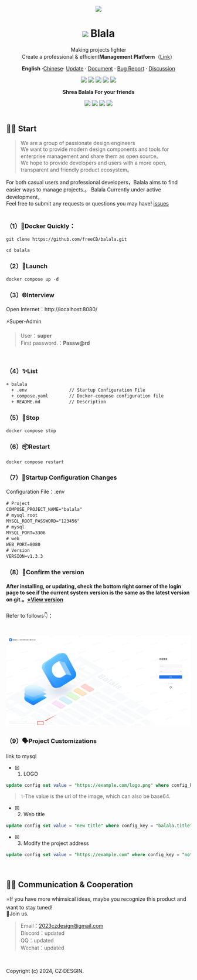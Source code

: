 <div align="center"><a name="readme-top"></a>

[![](https://github.com/freeCB/balala/blob/main/balala%E7%9A%84banner.jpg)](https://github.com/freeCB/balala)
# <img src="https://github.com/freeCB/balala/blob/main/balala%20%E7%9A%84logo.jpg" width="22px">  Blala

Making projects lighter<br/>
Create a professional & efficient**Management Platform**（[Link](https://github.com/CZDESIGN2023/balala-api)）<br/>

 **English** ·[Chinese](https://github.com/freeCB/balala/blob/main/README.md)· [Update](https://github.com/freeCB/balala/releases) · [Document](https://github.com/freeCB/balala/releases) ·  [Bug Report](https://github.com/freeCB/balala/issues) · [Discussion](https://github.com/freeCB/balala/discussions)
<!-- SHIELD GROUP -->

[![][GitHub Release]][GitHub Release link]
[![][web vercel]][web vercel link]
[![][GitHub Discussions]][GitHub Discussions link]
[![][GitHub issues]][GitHub issues link]
[![][GitHub star]][GitHub star link]


**Shrea Balala For your friends**


[![][share-tel-shield]][share-tel-link]
[![][share-x-shield]][share-x-link]
[![][share-whatsapp-shield]][share-whatsapp-link]
[![][share-weibo-shield]][share-weibo-link]
<br/>
<br/>

</details>
<div align="left">

## 👋🏻 Start
>We are a group of passionate design engineers<br/>
>We want to provide modern design components and tools for enterprise management and share them as open source。<br/>
>We hope to provide developers and users with a more open, transparent and friendly product ecosystem。<br/>

For both casual users and professional developers，Balala aims to find easier ways to manage projects.。
Balala Currently under active development，<br/>
Feel free to submit any requests or questions you may have! [issues][issues-link]
<br/>
<br/>

### （1）📘Docker Quickly：

```
git clone https://github.com/freeCB/balala.git
```

```
cd balala
```

### （2）🤖Launch
```
docker compose up -d
```

### （3）🌐Interview
Open Internet：http://localhost:8080/

⚡️Super-Admin
>User：**super**<br/>
>First password.：**Passw@rd**
<br/>

### （4）✨List
```
+ balala
  + .env                // Startup Configuration File
  + compose.yaml        // Docker-compose configuration file
  + README.md           // Description
```

### （5）📘Stop
```
docker compose stop
```

### （6）📦Restart
```
docker compose restart
```


### （7）🧩Startup Configuration Changes
Configuration File：.env
```
# Project
COMPOSE_PROJECT_NAME="balala"
# mysql root 
MYSQL_ROOT_PASSWORD="123456"
# mysql 
MYSQL_PORT=3306
# web 
WEB_PORT=8080
# Version
VERSION=v1.3.3
```

### （8）🧩Confirm the version
#### After installing, or updating, check the bottom right corner of the login page to see if the current system version is the same as the latest version on git.。[⭐View version](https://github.com/freeCB/balala/releases)<br/>

Refer to follows👇：<br/>
# <img src="https://github.com/freeCB/balala/blob/main/.github/cankaojietu.jpg" width="888px">



### （9）🗣️Project Customizations
link to mysql
- [x] 1. LOGO
```sql
update config set value = "https://example.com/logo.png" where config_key = "balala.logo";
```
> ✨The value is the url of the image, which can also be base64.

- [x] 2. Web title
```sql
update config set value = "new title" where config_key = "balala.title";
```

- [x] 3. Modify the project address
```sql
update config set value = "https://example.com" where config_key = "notify.redirect.domain";
```

</details>
<div align="left">
 <br />

## 👋🏻 Communication & Cooperation
⭐️If you have more whimsical ideas, maybe you recognize this product and want to stay tuned!<br/>
🤝Join us.<br/>
> Email：2023czdesign@gmail.com<br/>
> Discord：updated<br/>
> QQ：updated<br/>
> Wechat：updated<br/>
<br/>



</details>

Copyright (c) 2024, CZ·DESGIN. <br />

<!-- LINK GROUP -->

[logo]: https://github.com/freeCB/balala/blob/master/balala%20%E7%9A%84logo.jpg=width="15px"
[GitHub Release]: https://img.shields.io/github/v/release/freeCB/balala?style=flat-square&labelColor=%23000000&color=%2375FA61
[GitHub Release link]: https://github.com/freeCB/balala/releases
[web vercel]: https://img.shields.io/badge/build-online-brightgreen?style=flat-square&logo=vercel&label=Balala&labelColor=%23000000&color=%2373FBFD
[web vercel link]: https://github.com/freeCB
[GitHub Discussions]: https://img.shields.io/github/discussions/freeCB/balala?style=flat-square&labelColor=%23000000&color=%23EA3FF7
[GitHub Discussions link]: https://github.com/freeCB/balala/discussions
[GitHub issues]: https://img.shields.io/github/issues/freeCB/balala?style=flat-square&labelColor=%23000000&color=%23FFF840
[GitHub issues link]: https://github.com/freeCB/balala/issues
[GitHub star]: https://img.shields.io/github/stars/freeCB?style=flat-square&logo=%20&labelColor=%23000000&color=%23FF8787
[GitHub star link]: https://github.com/freeCB/balala/stargazers
[share-tel-shield]: https://img.shields.io/badge/Share%20%20Tel-black?style=flat-square&logo=telegram
[share-tel-link]: https://t.me/share/url%22?text=https://t.me/share/url%22?text=%E6%8E%A8%E8%8D%90%E4%B8%80%E4%B8%AA%20GitHub%20%E5%BC%80%E6%BA%90%E9%A1%B9%E7%9B%AE%20%F0%9F%A4%AF%20Balala%20-%20%E5%BC%80%E6%BA%90%E7%9A%84%E3%80%81%E5%8F%AF%E6%89%A9%E5%B1%95%E7%9A%84%E9%A1%B9%E7%9B%AE%E7%AE%A1%E7%90%86%E7%B3%BB%E7%BB%9F%E3%80%82%0A%E5%AE%83%E6%94%AF%E6%8C%81%E4%B8%80%E9%94%AE%E5%85%8D%E8%B4%B9%E4%B8%93%E5%B1%9E%E7%9A%84%E9%A1%B9%E7%9B%AE%E7%A9%BA%E9%97%B4%EF%BC%8C%E5%B8%AE%E5%8A%A9%E4%BC%81%E4%B8%9A%E6%9B%B4%E8%BD%BB%E4%BE%BF%E7%9A%84%E7%AE%A1%E7%90%86%E9%A1%B9%E7%9B%AE%E8%BF%9B%E5%BA%A6&url=https://github.com/freeCB/balala
[share-x-shield]: https://img.shields.io/badge/Share%20%20X-black?style=flat-square&logo=X
[share-x-link]: https://x.com/intent/post?hashtags=chatbot%2CchatGPT%2CopenAI&text=%E6%8E%A8%E8%8D%90%E4%B8%80%E4%B8%AA+GitHub+%E5%BC%80%E6%BA%90%E9%A1%B9%E7%9B%AE+%F0%9F%A4%AF+Balala+-+%E5%BC%80%E6%BA%90%E7%9A%84%E3%80%81%E5%8F%AF%E6%89%A9%E5%B1%95%E7%9A%84%E9%A1%B9%E7%9B%AE%E7%AE%A1%E7%90%86%E7%B3%BB%E7%BB%9F%E3%80%82%0A%E5%AE%83%E6%94%AF%E6%8C%81%E4%B8%80%E9%94%AE%E5%85%8D%E8%B4%B9%E4%B8%93%E5%B1%9E%E7%9A%84%E9%A1%B9%E7%9B%AE%E7%A9%BA%E9%97%B4%EF%BC%8C%E5%B8%AE%E5%8A%A9%E4%BC%81%E4%B8%9A%E6%9B%B4%E8%BD%BB%E4%BE%BF%E7%9A%84%E7%AE%A1%E7%90%86%E9%A1%B9%E7%9B%AE%E8%BF%9B%E5%BA%A6&url=https%3A%2F%2Fgithub.com%2freeCB%2Fbalala
[share-whatsapp-shield]: https://img.shields.io/badge/Share%20%20whatsapp-black?style=flat-square&logo=whatsapp
[share-whatsapp-link]: https://api.whatsapp.com/send?text=%E6%8E%A8%E8%8D%90%E4%B8%80%E4%B8%AA%20GitHub%20%E5%BC%80%E6%BA%90%E9%A1%B9%E7%9B%AE%20%F0%9F%A4%AF%20Balala%20-%20%E5%BC%80%E6%BA%90%E7%9A%84%E3%80%81%E5%8F%AF%E6%89%A9%E5%B1%95%E7%9A%84%E9%A1%B9%E7%9B%AE%E7%AE%A1%E7%90%86%E7%B3%BB%E7%BB%9F%E3%80%82%0A%E5%AE%83%E6%94%AF%E6%8C%81%E4%B8%80%E9%94%AE%E5%85%8D%E8%B4%B9%E4%B8%93%E5%B1%9E%E7%9A%84%E9%A1%B9%E7%9B%AE%E7%A9%BA%E9%97%B4%EF%BC%8C%E5%B8%AE%E5%8A%A9%E4%BC%81%E4%B8%9A%E6%9B%B4%E8%BD%BB%E4%BE%BF%E7%9A%84%E7%AE%A1%E7%90%86%E9%A1%B9%E7%9B%AE%E8%BF%9B%E5%BA%A6&url=GitHub%20-%20freeCB/balala
[share-weibo-shield]: https://img.shields.io/badge/Share%20%20weibo-black?style=flat-square&logo=sinaweibo
[share-weibo-link]: https://service.weibo.com/share/share.php?sharesource=weibo&title=%E6%8E%A8%E8%8D%90%E4%B8%80%E4%B8%AA%20GitHub%20%E5%BC%80%E6%BA%90%E9%A1%B9%E7%9B%AE%20%F0%9F%A4%AF%20Balala%20-%20%E5%BC%80%E6%BA%90%E7%9A%84%E3%80%81%E5%8F%AF%E6%89%A9%E5%B1%95%E7%9A%84%E9%A1%B9%E7%9B%AE%E7%AE%A1%E7%90%86%E7%B3%BB%E7%BB%9F%E3%80%82%0A%E5%AE%83%E6%94%AF%E6%8C%81%E4%B8%80%E9%94%AE%E5%85%8D%E8%B4%B9%E4%B8%93%E5%B1%9E%E7%9A%84%E9%A1%B9%E7%9B%AE%E7%A9%BA%E9%97%B4%EF%BC%8C%E5%B8%AE%E5%8A%A9%E4%BC%81%E4%B8%9A%E6%9B%B4%E8%BD%BB%E4%BE%BF%E7%9A%84%E7%AE%A1%E7%90%86%E9%A1%B9%E7%9B%AE%E8%BF%9B%E5%BA%A6.%20%23Balala%20%23%E9%A1%B9%E7%9B%AE%E7%AE%A1%E7%90%86%20%23%E4%BC%81%E4%B8%9A%E7%AE%A1%E7%90%86&url=https://github.com/freeCB/balala
[issues-link]: https://github.com/freeCB/balala/issues
